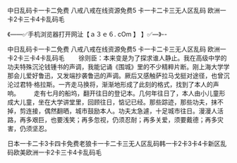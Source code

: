 中日乱码卡一卡二免费
八戒八戒在线资源免费5
卡一卡二卡三无人区乱码
欧洲一卡2卡三卡4卡乱码毛


《——✅手机浏览器打开网沚【ａ３ｅ６. cOm 】 】✅—》--

中日乱码卡一卡二免费
八戒八戒在线资源免费5
卡一卡二卡三无人区乱码
欧洲一卡2卡三卡4卡乱码毛
　　徐则臣：本来变是为了探求谁人静止。我在高级中学的功夫特殊沉沦钱锺书的声调，我能记诵《围城》里的不少精粹片断。刚上海大学学那会儿爱好鲁迅，又发端抄袭鲁迅的声调。厥后又感触萨拉马戈挺对途径，也曾沉沦过君特·格拉斯。一齐走马换将，渐渐地形成了此刻的格式，找到了本人的声响。
　　走有七月的船坞，翻开往日的登记本。几何年往日了，本人由小儿童形成大儿童，坐在大学讲堂里，回顾往日，惦记已经。那些踪迹，那些功夫，抹不掉，剪连接，偶然翻晒，城市鼓励本人。功夫太急遽，十足城市往日。漫漫人活路，再多艰巨，也要浅笑；再多忽视，仍须忍耐；再多关爱，须要戴德；再多灾害，仍须坚忍。





日本一卡二卡3卡四卡免费老狼卡一卡二卡三无人区乱码韩一卡2卡3卡4卡新区乱码欧美欧洲一卡2卡三卡4卡乱码毛

